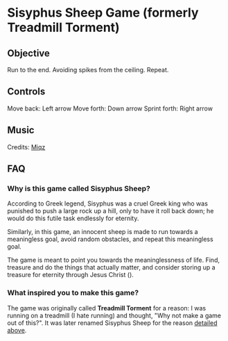 # Sisyphus Sheep Game (formerly Treadmill Torment)

## Objective 
Run to the end. 
Avoiding spikes from the ceiling.
Repeat.

## Controls
Move back: Left arrow
Move forth: Down arrow
Sprint forth: Right arrow

## Music 
Credits: [Miqz](http://www.newgrounds.com/audio/listen/719242)

## FAQ
### Why is this game called Sisyphus Sheep?
According to Greek legend, Sisyphus was a cruel Greek king who was punished to push a large rock up a hill, only to have it roll back down; he would do this futile task endlessly for eternity. 


Similarly, in this game, an innocent sheep is made to run towards a meaningless goal, avoid random obstacles, and repeat this meaningless goal. 


The game is meant to point you towards the meaninglessness of life. Find, treasure and do the things that actually matter, and consider storing up a treasure for eternity through Jesus Christ (*<insert sheep reference here>*). 

### What inspired you to make this game?

The game was originally called **Treadmill Torment** for a reason: I was running on a treadmill (I hate running) and thought, "Why not make a game out of this?". It was later renamed Sisyphus Sheep for the reason [detailed  above](#why-is-this-game-called-sisyphus-sheep).
